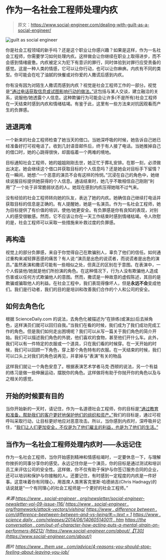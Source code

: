 # 作为一名社会工程师处理内疚

> 原文：<https://www.social-engineer.com/dealing-with-guilt-as-a-social-engineer/>

![guilt as social engineer](img/d97e2a47e6d41c0a32dee48a0611158a.png)

你是社会工程领域的新手吗？还是这个职业让你感兴趣？如果是这样，作为一名社会工程师，你需要学习如何处理内疚。这样做会让你继续在职业上取得进步，而不会感到情绪疲惫。内疚被定义为犯下有意识的罪行，同时体验到对罪行应受责备的感觉。这是一种人类的情感，它可以让你行动，也可以让你麻痹。内疚有不同的类型。你可能会在吃了油腻的快餐或对你爱的人撒谎后感到内疚。

你有没有因为对陌生人撒谎而感到内疚？视觉是社会工程师工作的一部分。视觉是[“通过电话获取信息或试图影响行动的做法。”](https://www.social-engineer.org/framework/attack-vectors/vishing/)这包括与某人交谈，建立融洽的关系，说服他/她透露个人信息。这种欺骗行为可能会让许多(不是所有)社会工程师在一天结束时感到内疚和情绪枯竭。有鉴于此，这里有一些方法来对抗因观看而产生的负罪感。

## 进退两难

一个新来的社会工程师检查了她当天的借口。当她深呼吸的时候，她告诉自己她已经准备好打可视电话了。收到几封语音邮件后，终于有人接了电话。当她推掉自己的借口时，她的心跳得很快，却面临着一个两难的境地。

目标通知社会工程师，她的姐姐刚刚去世，她正忙于葬礼安排。在那一刻，必须做出决定。她会继续这个借口并获取目标的个人信息吗？还是她会对目标手下留情？在一瞬间，她想:“一个恶意的演员不会有这样的怜悯。”沉浸在自己的角色中，她继续说服目标提供她获得的个人信息。通话结束时，她几乎不敢相信自己刚刚“利用”了一个处于非常脆弱状态的人。她现在感到内疚压得她喘不过气来。

没有经验的社会工程师转向她的队友，表达了她的内疚。她确信自己继续打电话并获取目标的信息是正确的。有人提醒她，她是一名演员。作为一名社会工程师，她为目标提供了有价值的培训，使他/她更安全。有负罪感是你有良知的表现，对别人的感受很敏感。然而，它不应该让你在一天工作结束时感到情绪枯竭。令人欣慰的是，社会工程师可以采取一些措施来补救过度的负罪感。

## 再构造

视觉上的部分负罪感，来自于你觉得自己在欺骗别人，辜负了他们的信任。如何通过重构来减轻罪恶感的痛苦？有人说:“演员是出色的说谎者，而说谎者是出色的演员。”虽然表演和撒谎可能有一些相似之处，但真正的区别在于意图。在表演中，一个人假装他/她就是他们所扮演的角色。在这种情况下，行为人没有欺骗他人造成伤害或以任何方式欺骗他人的意图。然而，撒谎是一种故意的虚假陈述，其目的是欺骗或骗取他人的利益。在社会工程中，我们表现得像坏人，但是**永远不会**变成他们。我们是行动者，我们的目的是培训和改善我们合作的个人和公司的安全。

## 如何去角色化

根据 ScienceDaily.com 的说法，去角色化被描述为“在排练(或演出)后去掉角色，这样演员们就可以回归自我。”当我们在看的时候，我们成为了我们成功完成工作的角色。但是我们如何走出困境呢？我们可以从写一篇关于我们角色的简介开始。我们可以描述我们角色的外貌，他们喜欢的食物，甚至他们开什么车。此外，我们可以有一件特定的衣服或一个道具，只在我们看的时候穿。在一天开始的时候，我们可以回顾一下角色，穿上那个角色特有的衣服。在一天结束的时候，我们可以口头上对我们的角色说再见，并拿掉与“表演”有关的物品

这样我们就让一个角色安息了。根据表演艺术学者马克·西顿的说法，另一个有益的练习是做一些伸展运动，摆脱你的角色。这样做将有助于你抛开你的角色以及与之相关的感觉。

## 开始的时候要有目的

当你开始新的一天时，请记住，作为一名道德社会工程师，你的目标是[“通过教育和准备，帮助我们的客户更好地保护他们的组织和资产。”](https://www.social-engineer.com/about/)我们的目标是，通过可视呼叫采取行动，让目标更好地应对恶意攻击。所以，当你感到内疚时，深呼吸并记住，“[我们让人们更加安全，不仅是为了他们雇主的利益，也是为了他们的生活。”](https://www.social-engineer.com/social-engineer-team/colin-hadnagy/)

## 当作为一名社会工程师处理内疚时——永远记住

作为一名社会工程师，当你开始感到精神和情感枯竭时，一定要休息一下，与理解你挫折的同事分享你的感受。永远记住你是一个演员，你的目标是通过测试和培训员工来评估公司的安全性。这样做，你不仅有助于保护与你签订服务合同的企业，还可以培训和保护与你接触的人。还要记住，有时感到一定程度的内疚是一件好事。这意味着你有同理心，用首席人类黑客克里斯·哈德纳吉(Chris Hadnagy)的话说就是“一个有同理心的社会工程师是一个更好的社会工程师。”

*来源*
*[https://www . social-engineer . org/newsletter/social-engineer-newsletter-vol-09-issue-116/](https://www.social-engineer.org/newsletter/social-engineer-newsletter-vol-09-issue-116/)*
*[https://www . social-engineer . org/framework/attack-vectors/vishing/](https://www.social-engineer.org/framework/attack-vectors/vishing/)*
*[https://www . difference between . com/difference-beetween-between-and-vs-lieing/#:~:text = 1](https://www.differencebetween.com/difference-between-acting-and-vs-lying/#:~:text=The%20only%20difference%20is%20that,to%20see%20the%20actor%20lying.)*
*[https://www . science daily . com/releases/2014/06/140605140011 . htm](https://www.sciencedaily.com/releases/2014/06/140605140011.htm)*
*[https://the conversation . com/out-of-character-how-acting-puts-a-mental-strain-on-performers-86212/](https://theconversation.com/out-of-character-how-acting-puts-a-mental-strain-on-performers-86212)*
*[https://www.social-engineer.com/about/【T30](https://www.social-engineer.com/about/)*

*图片*
*[https://www . them use . com/advice/4-reasons-you-should-stop-feeling-about-leaving-you-job/](https://www.themuse.com/advice/4-reasons-you-should-stop-feeling-guilty-about-leaving-your-job)*